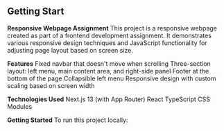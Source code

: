 ## Getting Start
**Responsive Webpage Assignment**
This project is a responsive webpage created as part of a frontend development assignment. It demonstrates various responsive design techniques and JavaScript functionality for adjusting page layout based on screen size.

**Features**
Fixed navbar that doesn't move when scrolling
Three-section layout: left menu, main content area, and right-side panel
Footer at the bottom of the page
Collapsible left menu
Responsive design with custom scaling based on screen width

**Technologies Used**
Next.js 13 (with App Router)
React
TypeScript
CSS Modules

**Getting Started**
To run this project locally:




